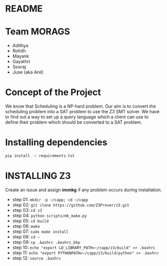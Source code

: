 # README

# Team MORAGS
* Adithya
* Rohith
* Mayank
* Gayathri
* Sooraj
* Juse (aka Anil)

# Concept of the Project  
We know that Scheduling is a NP-hard problem. Our aim is to convert the scheduling problem into a SAT problem to use the Z3 SMT solver. We have to find out a way to set up a query language which a client can use to define their problem which should be converted to a SAT problem.

# Installing dependencies
 ```bash
 pip install -r requirements.txt
```

# INSTALLING Z3

Create an issue and assign **immkg** if any problem occurs during installation.  

* step 01: `mkdir -p ~/capp; cd ~/capp`
* step 02: `git clone https://github.com/Z3Prover/z3.git`
* step 03: `cd z3`
* step 04: `python scripts/mk_make.py`
* step 05: `cd build`
* step 06: `make`
* step 07: `sudo make install`
* step 08: `cd ~`
* step 09: `cp .bashrc .bashrc_bkp`
* step 10: `echo "export LD_LIBRARY_PATH=~/capp/z3/build" >> .bashrc`
* step 11: `echo "export PYTHONPATH=~/capp/z3/build/python" >> .bashrc`
* step 12: `source .bashrc`
